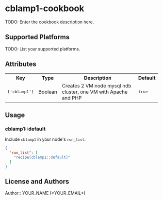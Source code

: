 # cblamp1-cookbook

TODO: Enter the cookbook description here.

## Supported Platforms

TODO: List your supported platforms.

## Attributes

<table>
  <tr>
    <th>Key</th>
    <th>Type</th>
    <th>Description</th>
    <th>Default</th>
  </tr>
  <tr>
    <td><tt>['cblamp1']</tt></td>
    <td>Boolean</td>
    <td>Creates 2 VM node mysql ndb cluster, one VM with Apache and PHP</td>
    <td><tt>true</tt></td>
  </tr>
</table>

## Usage

### cblamp1::default

Include `cblamp1` in your node's `run_list`:

```json
{
  "run_list": [
    "recipe[cblamp1::default]"
  ]
}
```

## License and Authors

Author:: YOUR_NAME (<YOUR_EMAIL>)
